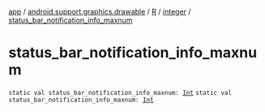 [app](../../../index.md) / [android.support.graphics.drawable](../../index.md) / [R](../index.md) / [integer](index.md) / [status_bar_notification_info_maxnum](.)

# status_bar_notification_info_maxnum

`static val status_bar_notification_info_maxnum: `[`Int`](https://kotlinlang.org/api/latest/jvm/stdlib/kotlin/-int/index.html)
`static val status_bar_notification_info_maxnum: `[`Int`](https://kotlinlang.org/api/latest/jvm/stdlib/kotlin/-int/index.html)